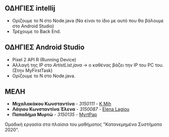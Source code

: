 ## ΟΔΗΓΙΕΣ intellij

* Ορίζουμε το N στο Node.java (Να είναι το ίδιο με αυτό που θα βάλουμε στο Android Studio)
* Τρέχουμε το Back End.

## ΟΔΗΓΙΕΣ Android Studio

* Pixel 2 API R (Running Device)
* Αλλαγή της IP στο *ArtistList.java* -> ο καθένας βάζει την IP του PC του. (Στην MyFirstTask)
* Ορίζουμε το N στο Node.java.

## ΜΕΛΗ

* **Μιχαλακάκου Κωνσταντίνα** - *3150111* - [K Mih](https://github.com/Kapamih)
* **Λάγιου Κωνσταντίνα Έλενα** - *3150087* - [Εlena Lagiou](https://github.com/hellag)
* **Παπαδήμα Μυρτώ** - *3150135* - [MyrtPap](https://github.com/Myrto147)

Ομαδική εργασία στα πλαίσια του μαθήματος "Κατανεμημένα Συστήματα 2020".
